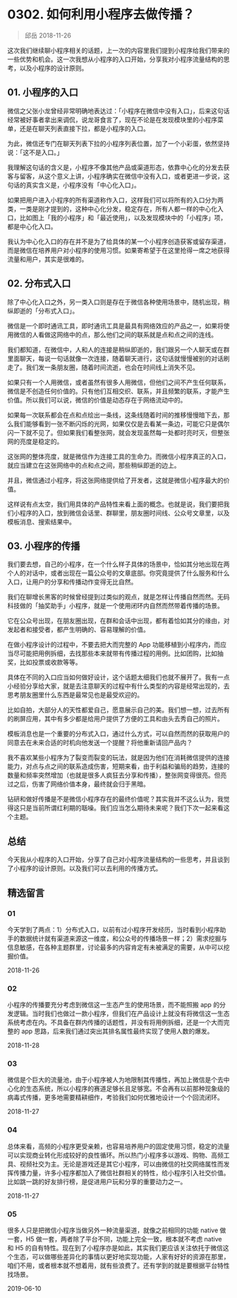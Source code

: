# 0302. 如何利用小程序去做传播？
> 邱岳 2018-11-26

这次我们继续聊小程序相关的话题，上一次的内容里我们提到小程序给我们带来的一些优势和机会。这一次我想从小程序的入口开始，分享我对小程序流量结构的思考，以及小程序的设计原则。

## 01. 小程序的入口

微信之父张小龙曾经非常明确地表达过：「小程序在微信中没有入口」，后来这句话经常被好事者拿出来调侃，说龙哥食言了，现在不论是在发现模块里的小程序菜单，还是在聊天列表直接下拉，都是小程序的入口。

为此，微信还专门在聊天列表下拉的小程序列表位置，加了一个小彩蛋，依然坚持说：「这不是入口。」

我理解这句话的含义是，小程序不像其他产品或渠道形态，依靠中心化的分发去获客与留客，从这个意义上讲，小程序确实在微信中没有入口，或者更进一步说，这句话的真实含义是，小程序没有「中心化入口」。

如果把用户进入小程序的所有渠道称作入口，这样我们可以将所有的入口分为两类，一类是刚才提到的，这种中心化分发，稳定存在，所有人都一样的中心化入口，比如图上「我的小程序」和「最近使用」，以及发现模块中的「小程序」项，都是中心化入口。

我认为中心化入口的存在并不是为了给具体的某一个小程序创造获客或留存渠道，而是微信在培养用户对小程序的使用习惯。如果寄希望于在这里抢得一席之地获得流量和用户，其实是很难的。

## 02. 分布式入口

除了中心化入口之外，另一类入口则是存在于微信各种使用场景中，随机出现，稍纵即逝的「分布式入口」。

微信是一个即时通讯工具，即时通讯工具是最具有网络效应的产品之一，如果将使用微信的人看做这网络中的点，那么他们之间的联系就是点和点之间的连线。

我们都知道，在微信中，人和人的连接是稍纵即逝的，我们跟另一个人聊天或在群里面聊天，每说一句话就像一次连接，随着聊天进行，这句话就慢慢被别的对话刷走了。我们发一条朋友圈，随着时间流逝，也会在时间线上消失不见。

如果只有一个人用微信，或者虽然有很多人用微信，但他们之间不产生任何联系，微信是不创造任何价值的。只有他们互相交织、联系，并且频繁的联系，才能产生价值。所以我们可以说，微信的价值是动态存在于网络流动中的。

如果每一次联系都会在点和点绘出一条线，这条线随着时间的推移慢慢暗下去，那么我们能够看到一张不断闪烁的光网，如果仅仅是去看某一条边，可能它只是偶尔闪一下就不见了。但如果我们看整张网，就会发现虽然每一处都时亮时灭，但整张网的亮度是稳定的。

这张网的整体亮度，就是微信作为连接工具的生命力。而微信小程序真正的入口，就应当建立在这张网络中的点和点之间，那些稍纵即逝的边上。

并且，微信通过小程序，将这张网络提供给了开发者，这就是微信小程序最大的价值。

这样说有点太空，我们用具体的产品特性来看上面的概念。也就是说，我们要把我们小程序的入口，放到微信会话里、群聊里，朋友圈时间线、公众号文章里，以及模板消息、搜索结果中。

## 03. 小程序的传播

我们要去想，自己的小程序，在一个什么样子具体的场景中，恰如其分地出现在两个人的对话中，或者出现在一篇公众号的文章底部。你究竟提供了什么服务和什么入口，让用户的分享和传播动作变得无比自然。

我们在聊增长黑客的时候曾经提到过类似的观点，就是怎样让传播自然而然。无码科技做的「抽奖助手」小程序，就是一个使用闭环内自然而然带着传播的场景。

它在公众号出现，在朋友圈出现，在群和会话中出现，都有着恰如其分的缘由，对发起者和接受者，都产生明确的、容易理解的价值。

在做小程序设计的过程中，不要去把大而完整的 App 功能移植到小程序内，而应当尽可能把用例拆细，去找那些本来就带有传播过程的用例。比如团购，比如抽奖，比如投票或收款等等。

具体在不同的入口应当如何做好设计，这个话题太细我们也就不展开了。我有一点小经验分享给大家，就是去注意聊天的过程中有什么类型的内容是经常出现的，去思考朋友圈里什么东西是最常见也是最受欢迎的。

比如自拍，大部分人的天性都爱自己，愿意展示自己的美。我们想一想，过去所有的刷屏应用，其中有多少都是给用户提供了方便的工具和由头去秀自己的照片。

模板消息也是一个重要的分布式入口，通过什么方式，可以自然而然的获取用户的同意去在未来合适的时机向他发送一个提醒？将他重新请回产品内？

我不喜欢某些小程序为了裂变而裂变的玩法，就是因为他们在消耗微信提供的连接能力，对点与点之间的联系造成伤害，短期来看，由于利益和骗局的趋势，连接的数量和频率突然增加（也就是很多人疯狂去分享和传播），整张网变得很亮。但亮过之后，伤害了网络价值本身，最终就会归于黑暗。

钻研和做好传播是不是微信小程序存在的最终价值呢？其实我并不这么认为，我觉得这只是当前所谓红利期的聒噪。我们应当怎么期待未来呢？我们下次一起来看这个主题。

## 总结

今天我从小程序的入口开始，分享了自己对小程序流量结构的一些思考，并且谈到了小程序的设计原则。以及我们可以去利用的传播方式。

## 精选留言

### 01

今天学到了两点：1）分布式入口，以前有过小程序开发经历，当时看到小程序助手的数据统计就有渠道来源这一维度，和公众号的传播场景一样；2）需求挖掘与信息敏感，在各种主题群里，讨论最多的内容肯定有未被满足的需要，从中可以挖掘价值。

2018-11-26

### 02

小程序的传播要充分考虑到微信这一生态产生的使用场景，而不能照搬 app 的分发逻辑。当时我们也做过一款小程序，但我们在产品设计上就没有将微信这一生态系统考虑在内。不具备在群内传播的话题性，并没有将用例拆细，还是一个大而完整的 app 思路，后来我们通过突出其排名属性最终实现了使用人数的爆发。

2018-11-28

### 03

微信是个巨大的流量池，由于小程序被人为地限制其传播性，再加上微信是个去中心化的生态系统，所以小程序的赛道足够长且足够宽。不会再有以前那种现象级的病毒式传播，更多地需要精耕细作，考验我们如何优雅地设计一个个回流闭环。

2018-11-27

### 04

总体来看，高频的小程序更受亲赖，也容易培养用户的固定使用习惯，稳定的流量可以实现商业转化形成较好的良性循环。所以热门小程序多以游戏、购物、高频工具、视频社交为主。无论是游戏还是其它小程序，可以由微信的社交网络属性而发挥传播力量，许多小程序都加入了微信社群相关的特性，给小程序引入社交价值。比如跳一跳的好友排行榜，是促进用户玩和分享的重要动力之一。

2018-11-27

### 05

很多人只是把微信小程序当做另外一种流量渠道，就像之前相同的功能 native 做一套，H5 做一套，两者除了平台不同，功能上完全一致，根本就不考虑 native 和 H5 的自有特性。现在到了小程序亦是如此，其实我们更应该关注依托于微信这个生态，可以做哪些差异化的事情以更好地实现功能，人家有好好的资源在那里，咱们不用，或者根本就不想着用，就有些浪费了。还有学到的就是要根据平台特性找场景。

2019-06-10